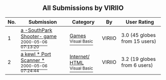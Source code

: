 ﻿<div align="center">

## All Submissions by VIRIIO

</div>

No.  | Submission | Category | By   | User Rating
---- | ---------- | -------- | ---- | -----------
1 | [a \-SouthPark Shooter\- game<br /><sup>2000-05-06 07:13:20</sup>](https://github.com/Planet-Source-Code/viriio-a-southpark-shooter-game__1-7891) | [Games<br /><sup>Visual Basic</sup>](../ByCategory/games__1-38.md) | VIRIIO | 3.0 (45 globes from 15 users)
2 | [a kewl \* Port Scanner \*<br /><sup>2000-05-06 07:24:44</sup>](https://github.com/Planet-Source-Code/viriio-a-kewl-port-scanner__1-7892) | [Internet/ HTML<br /><sup>Visual Basic</sup>](../ByCategory/internet-html__1-34.md) | VIRIIO | 3.2 (19 globes from 6 users)
